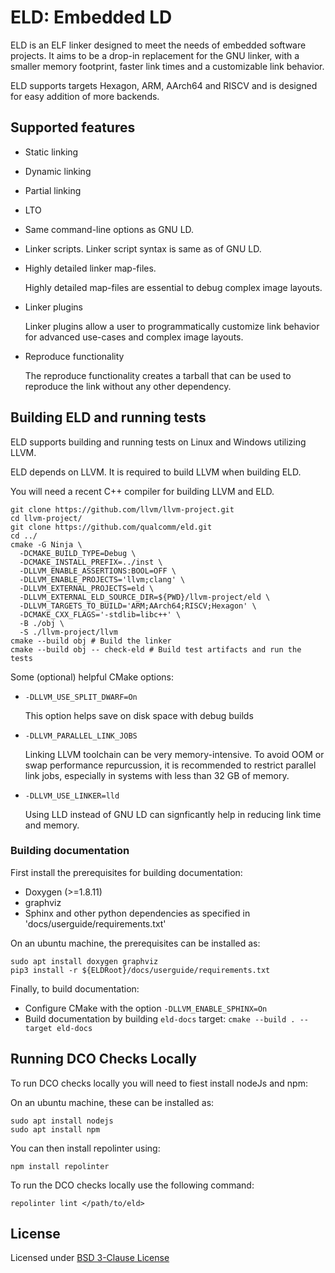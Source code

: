 # ELD: Embedded LD

ELD is an ELF linker designed to meet the needs of embedded software projects.
It aims to be a drop-in replacement for the GNU linker, with a smaller memory
footprint, faster link times and a customizable link behavior.

ELD supports targets Hexagon, ARM, AArch64 and RISCV
and is designed for easy addition of more backends.

## Supported features
- Static linking
- Dynamic linking
- Partial linking
- LTO
- Same command-line options as GNU LD.
- Linker scripts. Linker script syntax is same as of GNU LD.
- Highly detailed linker map-files.

  Highly detailed map-files are essential to debug complex image layouts.
- Linker plugins

  Linker plugins allow a user to programmatically customize link
  behavior for advanced use-cases and complex image layouts.
- Reproduce functionality

  The reproduce functionality creates a tarball that can be used to reproduce the
  link without any other dependency.

## Building ELD and running tests

ELD supports building and running tests on Linux and Windows utilizing LLVM.

ELD depends on LLVM. It is required to build LLVM when building ELD.

You will need a recent C++ compiler for building LLVM and ELD.

```
git clone https://github.com/llvm/llvm-project.git
cd llvm-project/
git clone https://github.com/qualcomm/eld.git
cd ../
cmake -G Ninja \
  -DCMAKE_BUILD_TYPE=Debug \
  -DCMAKE_INSTALL_PREFIX=../inst \
  -DLLVM_ENABLE_ASSERTIONS:BOOL=OFF \
  -DLLVM_ENABLE_PROJECTS='llvm;clang' \
  -DLLVM_EXTERNAL_PROJECTS=eld \
  -DLLVM_EXTERNAL_ELD_SOURCE_DIR=${PWD}/llvm-project/eld \
  -DLLVM_TARGETS_TO_BUILD='ARM;AArch64;RISCV;Hexagon' \
  -DCMAKE_CXX_FLAGS='-stdlib=libc++' \
  -B ./obj \
  -S ./llvm-project/llvm
cmake --build obj # Build the linker
cmake --build obj -- check-eld # Build test artifacts and run the tests
```

Some (optional) helpful CMake options:

- `-DLLVM_USE_SPLIT_DWARF=On`

  This option helps save on disk space with debug builds

- `-DLLVM_PARALLEL_LINK_JOBS`

  Linking LLVM toolchain can be very memory-intensive. To avoid OOM or swap performance repurcussion, it is recommended to restrict parallel link jobs, especially in systems with less than 32 GB of memory.

- `-DLLVM_USE_LINKER=lld`

  Using LLD instead of GNU LD can signficantly help in reducing link time and memory.

### Building documentation

First install the prerequisites for building documentation:

- Doxygen (>=1.8.11)
- graphviz
- Sphinx and other python dependencies as specified in 'docs/userguide/requirements.txt'

On an ubuntu machine, the prerequisites can be installed as:

```
sudo apt install doxygen graphviz
pip3 install -r ${ELDRoot}/docs/userguide/requirements.txt
```

Finally, to build documentation:

- Configure CMake with the option `-DLLVM_ENABLE_SPHINX=On`
- Build documentation by building `eld-docs` target: `cmake --build . --target eld-docs`

## Running DCO Checks Locally

To run DCO checks locally you will need to fiest install nodeJs and npm:

On an ubuntu machine, these can be installed as:

```
sudo apt install nodejs
sudo apt install npm
```
You can then install repolinter using:

```
npm install repolinter
```

To run the DCO checks locally use the following command:

```
repolinter lint </path/to/eld>
```

## License

Licensed under [BSD 3-Clause License](LICENSE)
